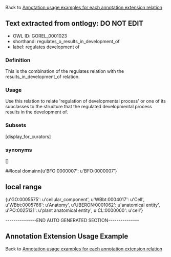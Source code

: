 Back to [Annotation usage examples for each annotation extension relation](http://wiki.geneontology.org/index.php/Annotation_usage_examples_for_each_annotation_extension_relation)

## Text extracted from ontlogy: DO NOT EDIT
* OWL ID: GOREL_0001023
* shorthand: regulates_o_results_in_development_of
* label: regulates development of

### Definition
This is the combination of the regulates relation with the results_in_development_of relation.

### Usage
Use this relation to relate 'regulation of developmental process' or one of its subclasses to the structure that the regulated developmental process results in the development of.

### Subsets
[display_for_curators]

### synonyms
[]

##local domainn{u'BFO:0000007': u'BFO:0000007'}

## local range
{u'GO:0005575': u'cellular_component', u'WBbt:0004017': u'Cell', u'WBbt:0005766': u'Anatomy', u'UBERON:0001062': u'anatomical entity', u'PO:0025131': u'plant anatomical entity', u'CL:0000000': u'cell'}

---------------END AUTO GENERATED SECTION---------------


Annotation Extension Usage Example
----------------------------------

Back to [Annotation usage examples for each annotation extension relation](http://wiki.geneontology.org/index.php/Annotation_usage_examples_for_each_annotation_extension_relation)
